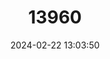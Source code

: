 ---
title: "13960"
category: "Mus famulus"
draft: false
date: 2024-02-22 13:03:50
languages:
  English: ["Servant Mouse", "Bonhote’s Mouse"]
---